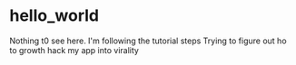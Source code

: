 # hello_world
Nothing t0 see here. I'm following the tutorial steps
Trying to figure out ho to growth hack my app into virality
